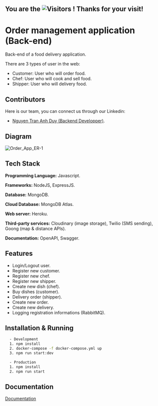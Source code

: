 ## You are the  ![Visitors](https://api.visitorbadge.io/api/visitors?path=https%3A%2F%2Fgithub.com%2FAnhduygit%2FHanbai&countColor=%230096ff&style=flat) ! Thanks for your visit!



# Order management application (Back-end)

Back-end of a food delivery application.

There are 3 types of user in the web:
+ Customer: User who will order food.
+ Chef: User who will cook and sell food.
+ Shipper: User who will delivery food.


## Contributors
Here is our team, you can connect us through our Linkedin:
- [Nguyen Tran Anh Duy (Backend Developper)](https://www.linkedin.com/in/duy-nguyen-tran-anh/).

## Diagram
![Order_App_ER-1](https://user-images.githubusercontent.com/84486806/199256515-64d43829-c7a2-4935-9ed0-26cd30306e34.png)



## Tech Stack

**Programming Language:** Javascript.

**Frameworks:** NodeJS, ExpressJS.

**Database:** MongoDB.

**Cloud Database:** MongoDB Atlas.

**Web server:** Heroku.

**Third-party services:** Cloudinary (image storage), Twilio (SMS sending), Goong (map & distance APIs).

**Documentation:** OpenAPI, Swagger.


## Features
- Login/Logout user.
- Register new customer.
- Register new chef.
- Register new shipper.
- Create new dish (chef).
- Buy dishes (customer).
- Delivery order (shipper).
- Create new order.
- Create new delivery.
- Logging registration informations (RabbitMQ).


## Installation & Running
```bash
  - Development 
  1. npm install
  2. docker-compose -f docker-compose.yml up
  3. npm run start:dev
  
  - Production
  1. npm install
  2. npm run start
```
## Documentation

[Documentation](https://app.swaggerhub.com/apis-docs/Anhduy-git/OrderApp/1.0.0)



